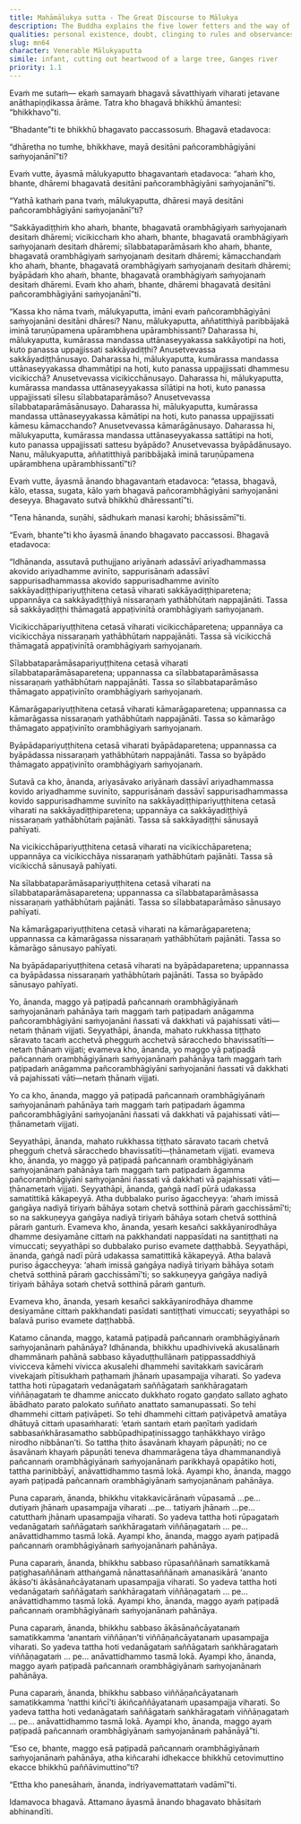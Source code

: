 ```yaml
---
title: Mahāmālukya sutta - The Great Discourse to Mālukya
description: The Buddha explains the five lower fetters and the way of practice for abandoning them.
qualities: personal existence, doubt, clinging to rules and observances, sensual desire, ill will, formless, joyful pleasure, liberation
slug: mn64
character: Venerable Mālukyaputta
simile: infant, cutting out heartwood of a large tree, Ganges river
priority: 1.1
---
```


Evaṁ me sutaṁ— ekaṁ samayaṁ bhagavā sāvatthiyaṁ viharati jetavane anāthapiṇḍikassa ārāme. Tatra kho bhagavā bhikkhū āmantesi: “bhikkhavo”ti.

“Bhadante”ti te bhikkhū bhagavato paccassosuṁ. Bhagavā etadavoca:

“dhāretha no tumhe, bhikkhave, mayā desitāni pañcorambhāgiyāni saṁyojanānī”ti?

Evaṁ vutte, āyasmā mālukyaputto bhagavantaṁ etadavoca: “ahaṁ kho, bhante, dhāremi bhagavatā desitāni pañcorambhāgiyāni saṁyojanānī”ti.

“Yathā kathaṁ pana tvaṁ, mālukyaputta, dhāresi mayā desitāni pañcorambhāgiyāni saṁyojanānī”ti?

“Sakkāyadiṭṭhiṁ kho ahaṁ, bhante, bhagavatā orambhāgiyaṁ saṁyojanaṁ desitaṁ dhāremi; vicikicchaṁ kho ahaṁ, bhante, bhagavatā orambhāgiyaṁ saṁyojanaṁ desitaṁ dhāremi; sīlabbataparāmāsaṁ kho ahaṁ, bhante, bhagavatā orambhāgiyaṁ saṁyojanaṁ desitaṁ dhāremi; kāmacchandaṁ kho ahaṁ, bhante, bhagavatā orambhāgiyaṁ saṁyojanaṁ desitaṁ dhāremi; byāpādaṁ kho ahaṁ, bhante, bhagavatā orambhāgiyaṁ saṁyojanaṁ desitaṁ dhāremi. Evaṁ kho ahaṁ, bhante, dhāremi bhagavatā desitāni pañcorambhāgiyāni saṁyojanānī”ti.

“Kassa kho nāma tvaṁ, mālukyaputta, imāni evaṁ pañcorambhāgiyāni saṁyojanāni desitāni dhāresi? Nanu, mālukyaputta, aññatitthiyā paribbājakā iminā taruṇūpamena upārambhena upārambhissanti? Daharassa hi, mālukyaputta, kumārassa mandassa uttānaseyyakassa sakkāyotipi na hoti, kuto panassa uppajjissati sakkāyadiṭṭhi? Anusetvevassa sakkāyadiṭṭhānusayo. Daharassa hi, mālukyaputta, kumārassa mandassa uttānaseyyakassa dhammātipi na hoti, kuto panassa uppajjissati dhammesu vicikicchā? Anusetvevassa vicikicchānusayo. Daharassa hi, mālukyaputta, kumārassa mandassa uttānaseyyakassa sīlātipi na hoti, kuto panassa uppajjissati sīlesu sīlabbataparāmāso? Anusetvevassa sīlabbataparāmāsānusayo. Daharassa hi, mālukyaputta, kumārassa mandassa uttānaseyyakassa kāmātipi na hoti, kuto panassa uppajjissati kāmesu kāmacchando? Anusetvevassa kāmarāgānusayo. Daharassa hi, mālukyaputta, kumārassa mandassa uttānaseyyakassa sattātipi na hoti, kuto panassa uppajjissati sattesu byāpādo? Anusetvevassa byāpādānusayo. Nanu, mālukyaputta, aññatitthiyā paribbājakā iminā taruṇūpamena upārambhena upārambhissantī”ti?

Evaṁ vutte, āyasmā ānando bhagavantaṁ etadavoca: “etassa, bhagavā, kālo, etassa, sugata, kālo yaṁ bhagavā pañcorambhāgiyāni saṁyojanāni deseyya. Bhagavato sutvā bhikkhū dhāressantī”ti.

“Tena hānanda, suṇāhi, sādhukaṁ manasi karohi; bhāsissāmī”ti.

“Evaṁ, bhante”ti kho āyasmā ānando bhagavato paccassosi. Bhagavā etadavoca:

“Idhānanda, assutavā puthujjano ariyānaṁ adassāvī ariyadhammassa akovido ariyadhamme avinīto, sappurisānaṁ adassāvī sappurisadhammassa akovido sappurisadhamme avinīto sakkāyadiṭṭhipariyuṭṭhitena cetasā viharati sakkāyadiṭṭhiparetena; uppannāya ca sakkāyadiṭṭhiyā nissaraṇaṁ yathābhūtaṁ nappajānāti. Tassa sā sakkāyadiṭṭhi thāmagatā appaṭivinītā orambhāgiyaṁ saṁyojanaṁ.

Vicikicchāpariyuṭṭhitena cetasā viharati vicikicchāparetena; uppannāya ca vicikicchāya nissaraṇaṁ yathābhūtaṁ nappajānāti. Tassa sā vicikicchā thāmagatā appaṭivinītā orambhāgiyaṁ saṁyojanaṁ.

Sīlabbataparāmāsapariyuṭṭhitena cetasā viharati sīlabbataparāmāsaparetena; uppannassa ca sīlabbataparāmāsassa nissaraṇaṁ yathābhūtaṁ nappajānāti. Tassa so sīlabbataparāmāso thāmagato appaṭivinīto orambhāgiyaṁ saṁyojanaṁ.

Kāmarāgapariyuṭṭhitena cetasā viharati kāmarāgaparetena; uppannassa ca kāmarāgassa nissaraṇaṁ yathābhūtaṁ nappajānāti. Tassa so kāmarāgo thāmagato appaṭivinīto orambhāgiyaṁ saṁyojanaṁ.

Byāpādapariyuṭṭhitena cetasā viharati byāpādaparetena; uppannassa ca byāpādassa nissaraṇaṁ yathābhūtaṁ nappajānāti. Tassa so byāpādo thāmagato appaṭivinīto orambhāgiyaṁ saṁyojanaṁ.

Sutavā ca kho, ānanda, ariyasāvako ariyānaṁ dassāvī ariyadhammassa kovido ariyadhamme suvinīto, sappurisānaṁ dassāvī sappurisadhammassa kovido sappurisadhamme suvinīto na sakkāyadiṭṭhipariyuṭṭhitena cetasā viharati na sakkāyadiṭṭhiparetena; uppannāya ca sakkāyadiṭṭhiyā nissaraṇaṁ yathābhūtaṁ pajānāti. Tassa sā sakkāyadiṭṭhi sānusayā pahīyati.

Na vicikicchāpariyuṭṭhitena cetasā viharati na vicikicchāparetena; uppannāya ca vicikicchāya nissaraṇaṁ yathābhūtaṁ pajānāti. Tassa sā vicikicchā sānusayā pahīyati.

Na sīlabbataparāmāsapariyuṭṭhitena cetasā viharati na sīlabbataparāmāsaparetena; uppannassa ca sīlabbataparāmāsassa nissaraṇaṁ yathābhūtaṁ pajānāti. Tassa so sīlabbataparāmāso sānusayo pahīyati.

Na kāmarāgapariyuṭṭhitena cetasā viharati na kāmarāgaparetena; uppannassa ca kāmarāgassa nissaraṇaṁ yathābhūtaṁ pajānāti. Tassa so kāmarāgo sānusayo pahīyati.

Na byāpādapariyuṭṭhitena cetasā viharati na byāpādaparetena; uppannassa ca byāpādassa nissaraṇaṁ yathābhūtaṁ pajānāti. Tassa so byāpādo sānusayo pahīyati.

Yo, ānanda, maggo yā paṭipadā pañcannaṁ orambhāgiyānaṁ saṁyojanānaṁ pahānāya taṁ maggaṁ taṁ paṭipadaṁ anāgamma pañcorambhāgiyāni saṁyojanāni ñassati vā dakkhati vā pajahissati vāti—netaṁ ṭhānaṁ vijjati. Seyyathāpi, ānanda, mahato rukkhassa tiṭṭhato sāravato tacaṁ acchetvā phegguṁ acchetvā sāracchedo bhavissatīti— netaṁ ṭhānaṁ vijjati; evameva kho, ānanda, yo maggo yā paṭipadā pañcannaṁ orambhāgiyānaṁ saṁyojanānaṁ pahānāya taṁ maggaṁ taṁ paṭipadaṁ anāgamma pañcorambhāgiyāni saṁyojanāni ñassati vā dakkhati vā pajahissati vāti—netaṁ ṭhānaṁ vijjati.

Yo ca kho, ānanda, maggo yā paṭipadā pañcannaṁ orambhāgiyānaṁ saṁyojanānaṁ pahānāya taṁ maggaṁ taṁ paṭipadaṁ āgamma pañcorambhāgiyāni saṁyojanāni ñassati vā dakkhati vā pajahissati vāti—ṭhānametaṁ vijjati.

Seyyathāpi, ānanda, mahato rukkhassa tiṭṭhato sāravato tacaṁ chetvā phegguṁ chetvā sāracchedo bhavissatīti—ṭhānametaṁ vijjati. evameva kho, ānanda, yo maggo yā paṭipadā pañcannaṁ orambhāgiyānaṁ saṁyojanānaṁ pahānāya taṁ maggaṁ taṁ paṭipadaṁ āgamma pañcorambhāgiyāni saṁyojanāni ñassati vā dakkhati vā pajahissati vāti—ṭhānametaṁ vijjati. Seyyathāpi, ānanda, gaṅgā nadī pūrā udakassa samatittikā kākapeyyā. Atha dubbalako puriso āgaccheyya: ‘ahaṁ imissā gaṅgāya nadiyā tiriyaṁ bāhāya sotaṁ chetvā sotthinā pāraṁ gacchissāmī’ti; so na sakkuṇeyya gaṅgāya nadiyā tiriyaṁ bāhāya sotaṁ chetvā sotthinā pāraṁ gantuṁ. Evameva kho, ānanda, yesaṁ kesañci sakkāyanirodhāya dhamme desiyamāne cittaṁ na pakkhandati nappasīdati na santiṭṭhati na vimuccati; seyyathāpi so dubbalako puriso evamete daṭṭhabbā. Seyyathāpi, ānanda, gaṅgā nadī pūrā udakassa samatittikā kākapeyyā. Atha balavā puriso āgaccheyya: ‘ahaṁ imissā gaṅgāya nadiyā tiriyaṁ bāhāya sotaṁ chetvā sotthinā pāraṁ gacchissāmī’ti; so sakkuṇeyya gaṅgāya nadiyā tiriyaṁ bāhāya sotaṁ chetvā sotthinā pāraṁ gantuṁ.

Evameva kho, ānanda, yesaṁ kesañci sakkāyanirodhāya dhamme desiyamāne cittaṁ pakkhandati pasīdati santiṭṭhati vimuccati; seyyathāpi so balavā puriso evamete daṭṭhabbā.

Katamo cānanda, maggo, katamā paṭipadā pañcannaṁ orambhāgiyānaṁ saṁyojanānaṁ pahānāya? Idhānanda, bhikkhu upadhivivekā akusalānaṁ dhammānaṁ pahānā sabbaso kāyaduṭṭhullānaṁ paṭippassaddhiyā vivicceva kāmehi vivicca akusalehi dhammehi savitakkaṁ savicāraṁ vivekajaṁ pītisukhaṁ paṭhamaṁ jhānaṁ upasampajja viharati. So yadeva tattha hoti rūpagataṁ vedanāgataṁ saññāgataṁ saṅkhāragataṁ viññāṇagataṁ te dhamme aniccato dukkhato rogato gaṇḍato sallato aghato ābādhato parato palokato suññato anattato samanupassati. So tehi dhammehi cittaṁ paṭivāpeti. So tehi dhammehi cittaṁ paṭivāpetvā amatāya dhātuyā cittaṁ upasaṁharati: ‘etaṁ santaṁ etaṁ paṇītaṁ yadidaṁ sabbasaṅkhārasamatho sabbūpadhipaṭinissaggo taṇhākkhayo virāgo nirodho nibbānan’ti. So tattha ṭhito āsavānaṁ khayaṁ pāpuṇāti; no ce āsavānaṁ khayaṁ pāpuṇāti teneva dhammarāgena tāya dhammanandiyā pañcannaṁ orambhāgiyānaṁ saṁyojanānaṁ parikkhayā opapātiko hoti, tattha parinibbāyī, anāvattidhammo tasmā lokā. Ayampi kho, ānanda, maggo ayaṁ paṭipadā pañcannaṁ orambhāgiyānaṁ saṁyojanānaṁ pahānāya.

Puna caparaṁ, ānanda, bhikkhu vitakkavicārānaṁ vūpasamā …pe… dutiyaṁ jhānaṁ upasampajja viharati …pe… tatiyaṁ jhānaṁ …pe… catutthaṁ jhānaṁ upasampajja viharati. So yadeva tattha hoti rūpagataṁ vedanāgataṁ saññāgataṁ saṅkhāragataṁ viññāṇagataṁ … pe… anāvattidhammo tasmā lokā. Ayampi kho, ānanda, maggo ayaṁ paṭipadā pañcannaṁ orambhāgiyānaṁ saṁyojanānaṁ pahānāya.

Puna caparaṁ, ānanda, bhikkhu sabbaso rūpasaññānaṁ samatikkamā paṭighasaññānaṁ atthaṅgamā nānattasaññānaṁ amanasikārā ‘ananto ākāso’ti ākāsānañcāyatanaṁ upasampajja viharati. So yadeva tattha hoti vedanāgataṁ saññāgataṁ saṅkhāragataṁ viññāṇagataṁ … pe… anāvattidhammo tasmā lokā. Ayampi kho, ānanda, maggo ayaṁ paṭipadā pañcannaṁ orambhāgiyānaṁ saṁyojanānaṁ pahānāya.

Puna caparaṁ, ānanda, bhikkhu sabbaso ākāsānañcāyatanaṁ samatikkamma ‘anantaṁ viññāṇan’ti viññāṇañcāyatanaṁ upasampajja viharati. So yadeva tattha hoti vedanāgataṁ saññāgataṁ saṅkhāragataṁ viññāṇagataṁ … pe… anāvattidhammo tasmā lokā. Ayampi kho, ānanda, maggo ayaṁ paṭipadā pañcannaṁ orambhāgiyānaṁ saṁyojanānaṁ pahānāya.

Puna caparaṁ, ānanda, bhikkhu sabbaso viññāṇañcāyatanaṁ samatikkamma ‘natthi kiñcī’ti ākiñcaññāyatanaṁ upasampajja viharati. So yadeva tattha hoti vedanāgataṁ saññāgataṁ saṅkhāragataṁ viññāṇagataṁ … pe… anāvattidhammo tasmā lokā. Ayampi kho, ānanda, maggo ayaṁ paṭipadā pañcannaṁ orambhāgiyānaṁ saṁyojanānaṁ pahānāyā”ti.

“Eso ce, bhante, maggo esā paṭipadā pañcannaṁ orambhāgiyānaṁ saṁyojanānaṁ pahānāya, atha kiñcarahi idhekacce bhikkhū cetovimuttino ekacce bhikkhū paññāvimuttino”ti?

“Ettha kho panesāhaṁ, ānanda, indriyavemattataṁ vadāmī”ti.

Idamavoca bhagavā. Attamano āyasmā ānando bhagavato bhāsitaṁ abhinandīti.
